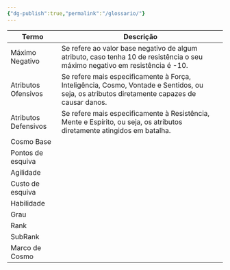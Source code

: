 ```yaml
---
{"dg-publish":true,"permalink":"/glossario/"}
---
```



| Termo                | Descrição                                                                                                                                   |
| -------------------- | ------------------------------------------------------------------------------------------------------------------------------------------- |
| Máximo Negativo      | Se refere ao valor base negativo de algum atributo, caso tenha 10 de resistência o seu máximo negativo em resistência é -10.                |
| Atributos Ofensivos  | Se refere mais especificamente à Força, Inteligência, Cosmo, Vontade e Sentidos, ou seja, os atributos diretamente capazes de causar danos. |
| Atributos Defensivos | Se refere mais especificamente à Resistência, Mente e Espírito, ou seja, os atributos diretamente atingidos em batalha.                     |
| Cosmo Base           |                                                                                                                                             |
| Pontos de esquiva    |                                                                                                                                             |
| Agilidade            |                                                                                                                                             |
| Custo de esquiva     |                                                                                                                                             |
| Habilidade           |                                                                                                                                             |
| Grau                 |                                                                                                                                             |
| Rank                 |                                                                                                                                             |
| SubRank              |                                                                                                                                             |
| Marco de Cosmo       |                                                                                                                                             |


<script src="https://giscus.app/client.js"
        data-repo="Pl1z3r/suvantagi-wiki"
        data-repo-id="R_kgDONYZixw"
        data-category="Wiki Comments"
        data-category-id="DIC_kwDONYZix84Ck34K"
        data-mapping="pathname"
        data-strict="1"
        data-reactions-enabled="1"
        data-emit-metadata="0"
        data-input-position="top"
        data-theme="preferred_color_scheme"
        data-lang="pt"
        data-loading="lazy"
        crossorigin="anonymous"
        async>
</script>